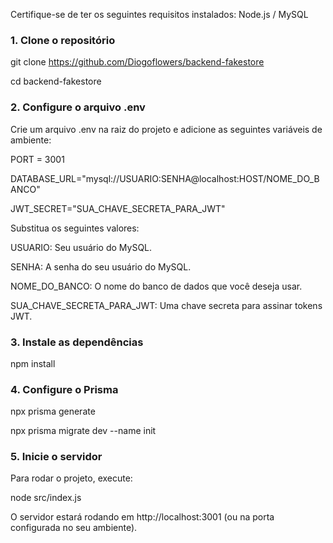 Certifique-se de ter os seguintes requisitos instalados: Node.js / MySQL 


### 1. Clone o repositório

git clone https://github.com/Diogoflowers/backend-fakestore

cd backend-fakestore

### 2. Configure o arquivo .env

Crie um arquivo .env na raiz do projeto e adicione as seguintes variáveis de ambiente:

PORT = 3001

DATABASE_URL="mysql://USUARIO:SENHA@localhost:HOST/NOME_DO_BANCO"

JWT_SECRET="SUA_CHAVE_SECRETA_PARA_JWT"

Substitua os seguintes valores:

USUARIO: Seu usuário do MySQL.

SENHA: A senha do seu usuário do MySQL.

NOME_DO_BANCO: O nome do banco de dados que você deseja usar.

SUA_CHAVE_SECRETA_PARA_JWT: Uma chave secreta para assinar tokens JWT.

### 3. Instale as dependências

npm install

### 4. Configure o Prisma

npx prisma generate

npx prisma migrate dev --name init


### 5. Inicie o servidor
Para rodar o projeto, execute:

node src/index.js

O servidor estará rodando em http://localhost:3001 (ou na porta configurada no seu ambiente).


